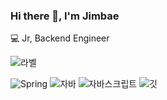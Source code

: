 ### Hi there 👋, I'm Jimbae

<!--
**jimbaemon/jimbaemon** is a ✨ _special_ ✨ repository because its `README.md` (this file) appears on your GitHub profile.

Here are some ideas to get you started:

- 🔭 I’m currently working on ...
- 🌱 I’m currently learning ...
- 👯 I’m looking to collaborate on ...
- 🤔 I’m looking for help with ...
- 💬 Ask me about ...
- 📫 How to reach me: ...
- 😄 Pronouns: ...
- ⚡ Fun fact: ...
-->
💻 Jr, Backend Engineer

![라벨](https://github-readme-stats.vercel.app/api?username=jimbaemon&show_icons=true&theme=vue-dark)


![Spring](https://img.shields.io/badge/Framework-Spring-84B0B4?logo=Spring) ![자바](https://img.shields.io/badge/Language-Java-84B0B4?logo=Java) ![자바스크립트](https://img.shields.io/badge/Language-Javascript-84B0B4?logo=Javascript) ![깃](https://img.shields.io/badge/Tools-Git-84B0B4?logo=Git)
